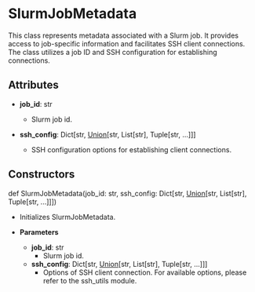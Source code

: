 # SlurmJobMetadata

This class represents metadata associated with a Slurm job. It provides access to job-specific information and facilitates SSH client connections. The class utilizes a job ID and SSH configuration for establishing connections.

## Attributes

- **job_id**: str
  - Slurm job id.

- **ssh_config**: Dict[str, [Union](flytekit_models_literals_union)[str, List[str], Tuple[str, ...]]]
  - SSH configuration options for establishing client connections.

## Constructors
def SlurmJobMetadata(job_id: str, ssh_config: Dict[str, [Union](flytekit_models_literals_union)[str, List[str], Tuple[str, ...]]])
-  Initializes SlurmJobMetadata.
- **Parameters**

  - **job_id**: str
    - Slurm job id.
  - **ssh_config**: Dict[str, [Union](flytekit_models_literals_union)[str, List[str], Tuple[str, ...]]]
    - Options of SSH client connection. For available options, please refer to the ssh_utils module.



